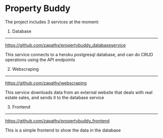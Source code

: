 # Property Buddy

The project includes 3 services at the moment:
1. Database
---
https://github.com/zapathy/propertybuddy_databaseservice

  This service connects to a heroku postgresql database, and can do CRUD operations using the API endpoints

2. Webscraping
---
https://github.com/zapathy/webscraping

  This service downloads data from an external website that deals with real estate sales, and sends it to the database service

3. Frontend
---
https://github.com/zapathy/propertybuddy_frontend

  This is a simple frontend to show the data in the database

